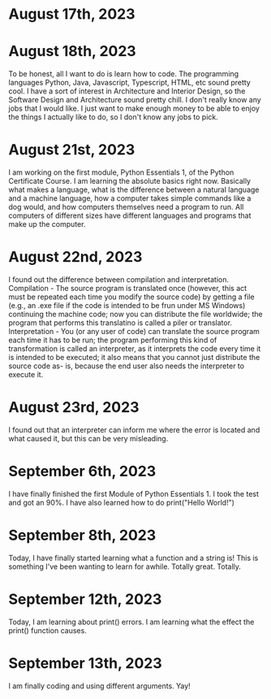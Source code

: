 # August 17th, 2023
# August 18th, 2023
To be honest, all I want to do is learn how to code. The programming languages Python, Java, Javascript, Typescript, HTML, etc sound pretty cool. I have a sort of interest in Architecture and Interior Design, so the Software Design and Architecture sound pretty chill. I don't really know any jobs that I would like. I just want to make enough money to be able to enjoy the things I actually like to do, so I don't know any jobs to pick.
# August 21st, 2023
I am working on the first module, Python Essentials 1, of the Python Certificate Course. I am learning the absolute basics right now. Basically what makes a language, what is the difference between a natural language and a machine language, how a computer takes simple commands like a dog would, and how computers themselves need a program to run. All computers of different sizes have different languages and programs that make up the computer. 
# August 22nd, 2023
I found out the difference between compilation and interpretation. 
Compilation - The source program is translated once (however, this act must be repeated each time you modify the source code) by getting a file (e.g., an .exe file if the code is intended to be frun under MS Windows)  continuing the machine code; now you can distribute the file worldwide; the program that performs this translatino is called a piler or translator. 
Interpretation - You (or any user of code) can translate the source program each time it has to be run; the program performing this kind of transformation is called an interpreter, as it interprets the code every time it is intended to be executed; it also means that you cannot just distribute the source code as- is, because the end user also needs the interpreter to execute it. 
# August 23rd, 2023
I found out that an interpreter can inform me where the error is located and what caused it, but this can be very misleading. 
# September 6th, 2023
I have finally finished the first Module of Python Essentials 1. I took the test and got an 90%. I have also learned how to do 
print("Hello World!")
# September 8th, 2023
Today, I have finally started learning what a function and a string is! This is something I've been wanting to learn for awhile. Totally great. Totally. 
# September 12th, 2023
Today, I am learning about print() errors.  I am learning what the effect the print() function causes. 
# September 13th, 2023
I am finally coding and using different arguments. Yay!
